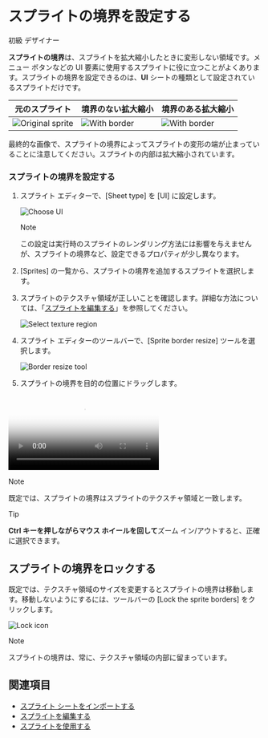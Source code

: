 # スプライトの境界を設定する

<span class="label label-doc-level">初級</span>
<span class="label label-doc-audience">デザイナー</span>

**スプライトの境界**は、スプライトを拡大縮小したときに変形しない領域です。メニュー ボタンなどの UI 要素に使用するスプライトに役に立つことがよくあります。スプライトの境界を設定できるのは、**UI** シートの種類として設定されているスプライトだけです。

| 元のスプライト | 境界のない拡大縮小  | 境界のある拡大縮小  |
|----------|---|---|
|   ![Original sprite](media/original-sprite.png)       |![With border](media/sprite-stretched-no-border.png)   | ![With border](media/sprite-stretched-with-border.png)  |

最終的な画像で、スプライトの境界によってスプライトの変形の端が止まっていることに注意してください。スプライトの内部は拡大縮小されています。

### スプライトの境界を設定する

1. スプライト エディターで、[Sheet type] を [UI] に設定します。

    ![Choose UI](media/select-type-UI.png)

    >[!NOTE]
    >この設定は実行時のスプライトのレンダリング方法には影響を与えませんが、スプライトの境界など、設定できるプロパティが少し異なります。

2. [Sprites] の一覧から、スプライトの境界を追加するスプライトを選択します。

3. スプライトのテクスチャ領域が正しいことを確認します。詳細な方法については、「[スプライトを編集する](edit-sprites.md)」を参照してください。

    ![Select texture region](media/select-starbox.png)

4. スプライト エディターのツールバーで、[Sprite border resize] ツールを選択します。

    ![Border resize tool](media/border-resize-tool-icon.png)

5. スプライトの境界を目的の位置にドラッグします。

<p>
    <video autoplay loop class="responsive-video" poster="media\adjust-sprite-border.png">
       <source src="media\adjust-sprite-border.mp4" type="video/mp4">
    </video>
</p>

>[!NOTE]
>既定では、スプライトの境界はスプライトのテクスチャ領域と一致します。

>[!TIP]
>**Ctrl キーを押しながらマウス ホイールを回して**ズーム イン/アウトすると、正確に選択できます。

## スプライトの境界をロックする

既定では、テクスチャ領域のサイズを変更するとスプライトの境界は移動します。移動しないようにするには、ツールバーの [Lock the sprite borders] をクリックします。

![Lock icon](media/lock-icon.png)

>[!NOTE]
>スプライトの境界は、常に、テクスチャ領域の内部に留まっています。

## 関連項目

* [スプライト シートをインポートする](import-sprite-sheets.md)
* [スプライトを編集する](edit-sprites.md)
* [スプライトを使用する](use-sprites.md)

